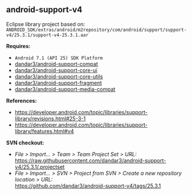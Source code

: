 ## android-support-v4

Eclipse library project based on:<br/>
`ANDROID_SDK/extras/android/m2repository/com/android/support/support-v4/25.3.1/support-v4-25.3.1.aar`

**Requires:**
- `Android 7.1 (API 25) SDK Platform`
- [dandar3/android-support-compat](https://github.com/dandar3/android-support-compat/tree/25.3.1)
- [dandar3/android-support-core-ui](https://github.com/dandar3/android-support-core-ui/tree/25.3.1)
- [dandar3/android-support-core-utils](https://github.com/dandar3/android-support-core-utils/tree/25.3.1)
- [dandar3/android-support-fragment](https://github.com/dandar3/android-support-fragment/tree/25.3.1)
- [dandar3/android-support-media-compat](https://github.com/dandar3/android-support-media-compat/tree/25.3.1)

**References:**
- https://developer.android.com/topic/libraries/support-library/revisions.html#25-3-1
- https://developer.android.com/topic/libraries/support-library/features.html#v4

**SVN checkout:**
- _File > Import... > Team > Team Project Set > URL:_<br/>
  https://raw.githubusercontent.com/dandar3/android-support-v4/25.3.1/.projectset
- _File > Import... > SVN > Project from SVN > Create a new repository location > URL:_<br/> 
  https://github.com/dandar3/android-support-v4/tags/25.3.1